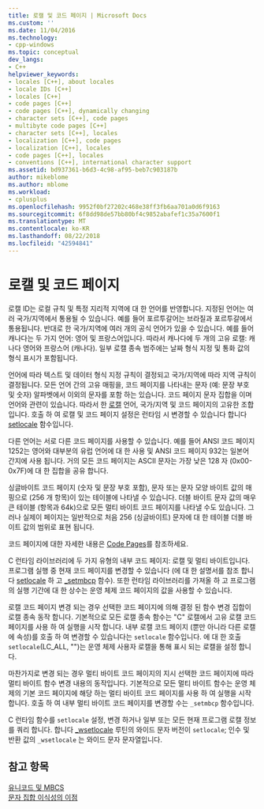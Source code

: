```yaml
---
title: 로캘 및 코드 페이지 | Microsoft Docs
ms.custom: ''
ms.date: 11/04/2016
ms.technology:
- cpp-windows
ms.topic: conceptual
dev_langs:
- C++
helpviewer_keywords:
- locales [C++], about locales
- locale IDs [C++]
- locales [C++]
- code pages [C++]
- code pages [C++], dynamically changing
- character sets [C++], code pages
- multibyte code pages [C++]
- character sets [C++], locales
- localization [C++], code pages
- localization [C++], locales
- code pages [C++], locales
- conventions [C++], international character support
ms.assetid: bd937361-b6d3-4c98-af95-beb7c903187b
author: mikeblome
ms.author: mblome
ms.workload:
- cplusplus
ms.openlocfilehash: 9952f0bf27202c468e38ff3fb6aa701a0d6f9163
ms.sourcegitcommit: 6f8dd98de57bb80bf4c9852abafef1c35a7600f1
ms.translationtype: MT
ms.contentlocale: ko-KR
ms.lasthandoff: 08/22/2018
ms.locfileid: "42594841"
---
```

# <a name="locales-and-code-pages"></a>로캘 및 코드 페이지
로캘 ID는 로컬 규칙 및 특정 지리적 지역에 대 한 언어를 반영합니다. 지정된 언어는 여러 국가/지역에서 통용될 수 있습니다. 예를 들어 포르투갈어는 브라질과 포르투갈에서 통용됩니다. 반대로 한 국가/지역에 여러 개의 공식 언어가 있을 수 있습니다. 예를 들어 캐나다는 두 가지 언어: 영어 및 프랑스어입니다. 따라서 캐나다에 두 개의 고유 로캘: 캐나다 영어와 프랑스어 (캐나다). 일부 로캘 종속 범주에는 날짜 형식 지정 및 통화 값의 형식 표시가 포함됩니다.  
  
 언어에 따라 텍스트 및 데이터 형식 지정 규칙이 결정되고 국가/지역에 따라 지역 규칙이 결정됩니다. 모든 언어 간의 고유 매핑을, 코드 페이지를 나타내는 문자 (예: 문장 부호 및 숫자) 알파벳에서 이외의 문자를 포함 하는 있습니다. 코드 페이지 문자 집합을 이며 언어와 관련이 있습니다. 따라서 한 [로캘](../c-runtime-library/locale.md) 언어, 국가/지역 및 코드 페이지의 고유한 조합입니다. 호출 하 여 로캘 및 코드 페이지 설정은 런타임 시 변경할 수 있습니다 합니다 [setlocale](../c-runtime-library/reference/setlocale-wsetlocale.md) 함수입니다.  
  
 다른 언어는 서로 다른 코드 페이지를 사용할 수 있습니다. 예를 들어 ANSI 코드 페이지 1252는 영어와 대부분의 유럽 언어에 대 한 사용 및 ANSI 코드 페이지 932는 일본어 간지에 사용 됩니다. 거의 모든 코드 페이지는 ASCII 문자는 가장 낮은 128 자 (0x00-0x7F)에 대 한 집합을 공유 합니다.  
  
 싱글바이트 코드 페이지 (숫자 및 문장 부호 포함), 문자 또는 문자 모양 바이트 값의 매핑으로 (256 개 항목)이 있는 테이블에 나타낼 수 있습니다. 더블 바이트 문자 값의 매우 큰 테이블 (항목과 64k)으로 모든 멀티 바이트 코드 페이지를 나타낼 수도 있습니다. 그러나 실제이 페이지는 일반적으로 처음 256 (싱글바이트) 문자에 대 한 테이블 더블 바이트 값의 범위로 표현 됩니다.  
  
 코드 페이지에 대한 자세한 내용은 [Code Pages](../c-runtime-library/code-pages.md)를 참조하세요.  
  
 C 런타임 라이브러리에 두 가지 유형의 내부 코드 페이지: 로캘 및 멀티 바이트입니다. 프로그램 실행 중 현재 코드 페이지를 변경할 수 있습니다 (에 대 한 설명서를 참조 합니다 [setlocale](../c-runtime-library/reference/setlocale-wsetlocale.md) 하 고 [_setmbcp](../c-runtime-library/reference/setmbcp.md) 함수). 또한 런타임 라이브러리를 가져올 하 고 프로그램의 실행 기간에 대 한 상수는 운영 체제 코드 페이지의 값을 사용할 수 있습니다.  
  
 로캘 코드 페이지 변경 되는 경우 선택한 코드 페이지에 의해 결정 된 함수 변경 집합이 로캘 종속 동작 합니다. 기본적으로 모든 로캘 종속 함수는 "C" 로캘에서 고유 로캘 코드 페이지를 사용 하 여 실행을 시작 합니다. 내부 로캘 코드 페이지 (뿐만 아니라 다른 로캘에 속성)를 호출 하 여 변경할 수 있습니다는 `setlocale` 함수입니다. 에 대 한 호출 `setlocale`(LC_ALL, "")는 운영 체제 사용자 로캘을 통해 표시 되는 로캘을 설정 합니다.  
  
 마찬가지로 변경 되는 경우 멀티 바이트 코드 페이지의 지시 선택한 코드 페이지에 따라 멀티 바이트 함수 변경 내용의 동작입니다. 기본적으로 모든 멀티 바이트 함수는 운영 체제의 기본 코드 페이지에 해당 하는 멀티 바이트 코드 페이지를 사용 하 여 실행을 시작 합니다. 호출 하 여 내부 멀티 바이트 코드 페이지를 변경할 수는 `_setmbcp` 함수입니다.  
  
 C 런타임 함수를 `setlocale` 설정, 변경 하거나 일부 또는 모든 현재 프로그램 로캘 정보를 쿼리 합니다. 합니다 [_wsetlocale](../c-runtime-library/reference/setlocale-wsetlocale.md) 루틴의 와이드 문자 버전이 `setlocale`; 인수 및 반환 값의 `_wsetlocale` 는 와이드 문자 문자열입니다.  
  
## <a name="see-also"></a>참고 항목  
 [유니코드 및 MBCS](../text/unicode-and-mbcs.md)   
 [문자 집합 이식성의 이점](../text/benefits-of-character-set-portability.md)